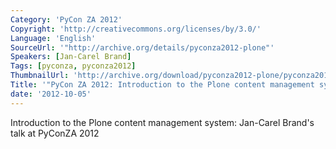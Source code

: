 ```yaml
---
Category: 'PyCon ZA 2012'
Copyright: 'http://creativecommons.org/licenses/by/3.0/'
Language: 'English'
SourceUrl: '"http://archive.org/details/pyconza2012-plone"'
Speakers: [Jan-Carel Brand]
Tags: [pyconza, pyconza2012]
ThumbnailUrl: 'http://archive.org/download/pyconza2012-plone/pyconza2012-plone.thumbs/pyconza2012-plone_000001.jpg'
Title: '"PyCon ZA 2012: Introduction to the Plone content management system"'
date: '2012-10-05'
---
```

Introduction to the Plone content management system: Jan-Carel Brand's talk at PyConZA 2012